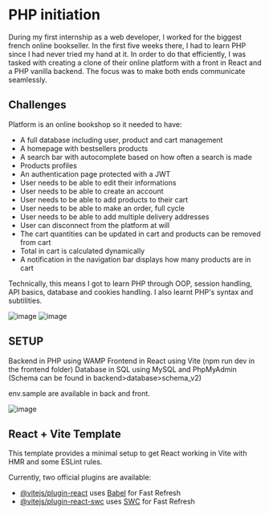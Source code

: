 # PHP initiation

During my first internship as a web developer, I worked for the biggest french online bookseller. In the first five weeks there, I had to learn PHP since I had never tried my hand at it. In order to do that efficiently, I was tasked with creating a clone of their online platform with a front in React and a PHP vanilla backend. The focus was to make both ends communicate seamlessly. 

## Challenges

Platform is an online bookshop so it needed to have:
- A full database including user, product and cart management
- A homepage with bestsellers products
- A search bar with autocomplete based on how often a search is made
- Products profiles
- An authentication page protected with a JWT
- User needs to be able to edit their informations
- User needs to be able to create an account
- User needs to be able to add products to their cart
- User needs to be able to make an order, full cycle
- User needs to be able to add multiple delivery addresses
- User can disconnect from the platform at will
- The cart quantities can be updated in cart and products can be removed from cart
- Total in cart is calculated dynamically
- A notification in the navigation bar displays how many products are in cart

Technically, this means I got to learn PHP through OOP, session handling, API basics, database and cookies handling. I also learnt PHP's syntax and subtilities.

![image](https://github.com/FlorenceBuchelet/decitrephpbackend/assets/144147299/3f58c06f-b171-4d47-b9a3-ee404e504cc4)
![image](https://github.com/FlorenceBuchelet/decitrephpbackend/assets/144147299/f6afc173-5927-418d-b8bc-7809beed5505)

## SETUP

Backend in PHP using WAMP
Frontend in React using Vite (npm run dev in the frontend folder)
Database in SQL using MySQL and PhpMyAdmin (Schema can be found in backend>database>schema_v2)

env.sample are available in back and front.

![image](https://github.com/FlorenceBuchelet/decitrephpbackend/assets/144147299/7a5dac9b-c25f-40ef-badf-2b7c84d55e31)


## React + Vite Template

This template provides a minimal setup to get React working in Vite with HMR and some ESLint rules.

Currently, two official plugins are available:

- [@vitejs/plugin-react](https://github.com/vitejs/vite-plugin-react/blob/main/packages/plugin-react/README.md) uses [Babel](https://babeljs.io/) for Fast Refresh
- [@vitejs/plugin-react-swc](https://github.com/vitejs/vite-plugin-react-swc) uses [SWC](https://swc.rs/) for Fast Refresh
